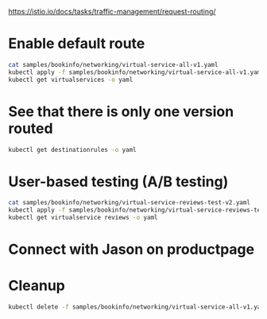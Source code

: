 https://istio.io/docs/tasks/traffic-management/request-routing/

# Enable default route
```bash
cat samples/bookinfo/networking/virtual-service-all-v1.yaml
kubectl apply -f samples/bookinfo/networking/virtual-service-all-v1.yaml
kubectl get virtualservices -o yaml
```

# See that there is only one version routed
```bash
kubectl get destinationrules -o yaml
```

# User-based testing (A/B testing)
```bash
cat samples/bookinfo/networking/virtual-service-reviews-test-v2.yaml
kubectl apply -f samples/bookinfo/networking/virtual-service-reviews-test-v2.yaml
kubectl get virtualservice reviews -o yaml
```

# Connect with Jason on productpage

# Cleanup
```bash
kubectl delete -f samples/bookinfo/networking/virtual-service-all-v1.yaml
```